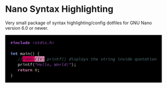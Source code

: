 # Nano Syntax Highlighting

Very small package of syntax highlighting/config dotfiles for GNU Nano version 6.0 or newer.

<img src="preview.png"></img>
